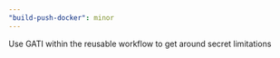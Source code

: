 ```yaml
---
"build-push-docker": minor
---
```


Use GATI within the reusable workflow to get around secret limitations
